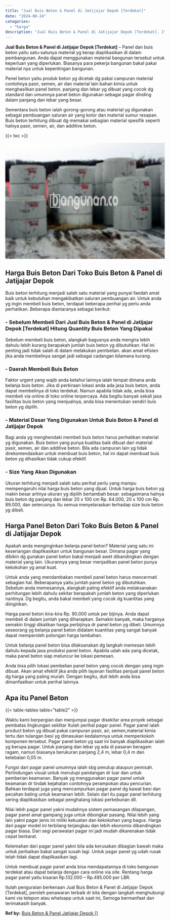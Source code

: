 ```yaml
---
title: "Jual Buis Beton & Panel di Jatijajar Depok [Terdekat]"
date: "2024-08-24"
categories: 
  - "harga"
description: "Jual Buis Beton & Panel di Jatijajar Depok [Terdekat]. Itulah penguraian berkenaan Jual Buis Beton & Panel di Jatijajar Depok [Terdekat], peroleh penawaran..."
---
```


**Jual Buis Beton & Panel di Jatijajar Depok \[Terdekat\]** – Panel dan buis beton yaitu satu-satunya material yg kerap diaplikasikan di dalam pembangunan. Anda dapat menggunakan material bangunan tersebut untuk keperluan yang diperlukan. Biasanya para pekerja bangunan bakal pakai material nya untuk kepentingan bangunan.

Penel beton yaitu produk beton yg dicetak dg pakai campuran material contohnya pasir, semen, air dan material lain bahan kimia untuk menghasilkan panel beton. panjang dan lebar yg dibuat yang cocok dg standard dan umumnya panel beton digunakan sebagai pagar dinding dalam panjang dan lebar yang besar.

Sementara buis beton ialah gorong-gorong atau material yg digunakan sebagai pembuangan saluran air yang kotor dan material sumur resapan. Buis beton terhitung dibuat dg memakai sebagian material spesifik seperti halnya pasir, semen, air, dan additive beton.

{{< toc >}}

![Jual Buis Beton & Panel di Jatijajar Depok [Terdekat]](/images/jual-panel-buis-beton-murah-52.png)

## Harga Buis Beton Dari Toko Buis Beton & Panel di Jatijajar Depok

Buis beton terhitung menjadi salah satu material yang punyai faedah amat baik untuk kebutuhan mengakibatkan saluran pembuangan air. Untuk anda yg ingin membeli buis beton, terdapat beberapa perihal yg perlu anda perhatikan. Beberapa diantaranya sebagai berikut:

### \- Sebelum Membeli Dari Jual Buis Beton & Panel di Jatijajar Depok \[Terdekat\] Hitung Quantity Buis Beton Yang Dipakai

Sebelum membeli buis beton, alangkah bagusnya anda mengira lebih dahulu lebih kurang berapakah jumlah buis beton yg dibutuhkan. Hal ini penting jadi tidak salah di dalam melakukan pembelian. akan amat efisien jika anda membelinya sangat jadi sebagai cadangan bilamana kurang.

### \- Daerah Membeli Buis Beton

Faktor urgent yang wajib anda ketahui lainnya ialah tempat dimana anda belanja buis beton. Jika di perkiraan lokasi anda ada jasa buis beton, anda dapat membelinya di toko terdekat. Namun apabila tidak ada, anda bisa membeli via online di toko online terpercaya. Ada begitu banyak sekali jasa fasilitas buis beton yang menjualnya, anda bisa menentukan sendiri buis beton yg dipilih.

### \- Material Dasar Yang Digunakan Untuk Buis Beton & Panel di Jatijajar Depok

Bagi anda yg menghendaki membeli buis beton harus perhatikan material yg digunakan. Buis beton yang punya kualitas baik dibuat dari material pasir, semen, air dan additive beton. Bila ada campuran lain yg tidak direkomendasikan untuk membuat buis beton, hal ini dapat membuat buis beton yg dihasilkan tidak cukup efektif.

### \- Size Yang Akan Digunakan

Ukuran terhitung menjadi salah satu perihal perlu yang mampu mempengaruhi nilai harga buis beton yang dijual. Untuk harga buis beton yg makin besar artinya ukuran yg dipilih bertambah besar. sebagaimana halnya buis beton dg panjang dan lebar 20 x 100 cm Rp. 64.000, 20 x 100 cm Rp. 89.000, dan seterusnya. Itu semua menyelaraskan terhadap size buis beton yg dibeli.

## Harga Panel Beton Dari Toko Buis Beton & Panel di Jatijajar Depok

Apakah anda menginginkan belanja panel beton? Material yang satu ini keseriangan diaplikasikan untuk bangunan besar. Dimana pagar yang dibikin dg gunakan panel beton bakal menjadi awet dibandingkan dengan material yang lain. Ukurannya yang besar menjadikan panel beton punya kekokohan yg amat kuat.

Untuk anda yang mendambakan membeli panel beton harus mencermati sebagian hal. Beberapanya yaitu jumlah panel beton yg dibutuhkan. Sebelum anda memesannya, alangkah paling efektif anda melaksanakan perhitungan lebih dahulu sekitar berapakah jumlah beton yang diperlukan nantinya. Dg begitu, anda bakal membeli yang cocok dg kuantitas yang diinginkan.

Harga panel beton kira-kira Rp. 90.000 untuk per bijinya. Anda dapat membeli di dalam jumlah yang diharapkan. Semakin banyak, maka harganya semakin tinggi dikalikan harga perbijinya dr panel beton yg dibeli. Umumnya seseorang yg belanja panel beton didalam kuantitas yang sangat banyak dapat memperoleh potongan harga tambahan.

Untuk belanja panel beton bisa dilaksanakan dg langkah memesan lebih dahulu kepada jasa produksi panel beton. Apabila udah ada yang dicetak, maka panel beton siap meluncur ke lokasi pemesan.

Anda bisa pilih lokasi pembelian panel beton yang cocok dengan yang ingin dibuat. Akan amat efektif jika anda pilih layanan fasilitas penjual panel beton dg harga yang paling murah. Dengan begitu, duit lebih anda bisa dimanfaatkan untuk perihal lainnya.

## Apa itu Panel Beton

{{< table-tables table="table2" >}}

Waktu kami berpergian dan menjumpai pagar disekitar area proyek sebagai pembatas lingkungan seklitar Itulah perihal pagar panel. Pagar panel ialah product beton yg dibuat pakai campuran pasir, air, semen,material kimia tertu dan tulangan besi yg dimasukan kedalamnya untuk memperkokoh komponen tersebut. Pagar panel beton yg saat ini banyak diaplikasikan ialah yg berupa pagar. Untuk panjang dan lebar yg ada di pasaran beragam ragam, namun biasanya berukuran panjang 2,4 m, lebar 0,4 m dan ketebalan 0,05 m.

Fungsi dari pagar panel umumnya ialah sbg penutup ataupun pemisah. Perlindungan visual untuk menutupi pandangan dr luar dan untuk pemberian keamanan. Banyak yg menggunakan pagar panel untuk keamanan dr tindak kejahatan contohnya perampokan atau pencurian. Bahkan terdapat juga yang mencampurkan pagar panel dg kawat besi dan pecahan beling untuk keamanan lebih. Selain dari itu pagar panel terhitung sering diaplikasikan sebagai penghalang lokasi perkebunan dll.

Nilai lebih pagar panel yakni mudahnya sistem pemasangan dilapangan, pagar panel amat gampang juga untuk dibongkar pasang. Nilai lebih yang lain yakni pagar jenis ini miliki kekuatan dan kekokohan yang bagus. Harga dari pagar model ini terbilang terjangkau dan lebih ekonomis dibandingkan pagar biasa. Dari segi perawatan pagar ini jadi mudah dikarenakan tidak cepat berkarat.

Kelemahan dari pagar panel yakni bila ada kerusakan dibagian bawah maka untuk perbaikan bakal sangat susah lagi. Untuk pagar panel yg udah rusak telah tidak dapat diaplikasikan lagi.

Untuk membuat pagar panel anda bisa mendapatannya di toko bangunan terdekat atau dapat belanja dengan cara online via site. Rentang harga pagar panel yaitu kisaran Rp.132.000 – Rp.495.000 per LBR.

Itulah penguraian berkenaan Jual Buis Beton & Panel di Jatijajar Depok \[Terdekat\], peroleh penawaran terbaik dr kita dengan langkah menghubungi kami via telepon atau whatsapp untuk saat ini, Semoga bermanfaat dan terimakasih banyak.

**Ref by:** [Buis Beton & Panel Jatijajar Depok []](https://id.wikipedia.org/wiki/Buis)
